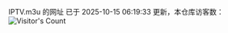 IPTV.m3u 的网址 已于 2025-10-15 06:19:33 更新，本仓库访客数：![Visitor's Count](https://profile-counter.glitch.me/hero1898_tv/count.svg)
